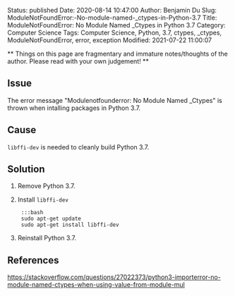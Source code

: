 Status: published
Date: 2020-08-14 10:47:00
Author: Benjamin Du
Slug: ModuleNotFoundError:-No-module-named-_ctypes-in-Python-3.7
Title: ModuleNotFoundError: No Module Named _Ctypes in Python 3.7
Category: Computer Science
Tags: Computer Science, Python, 3.7, ctypes, _ctypes, ModuleNotFoundError, error, exception
Modified: 2021-07-22 11:00:07

**
Things on this page are fragmentary and immature notes/thoughts of the author.
Please read with your own judgement!
**

## Issue

The error message "Modulenotfounderror: No Module Named _Ctypes"
is thrown when intalling packages in Python 3.7.

## Cause

`libffi-dev` is needed to cleanly build Python 3.7.

## Solution

1. Remove Python 3.7.
2. Install `libffi-dev`

        :::bash
        sudo apt-get update
        sudo apt-get install libffi-dev

3. Reinstall Python 3.7. 

## References 

https://stackoverflow.com/questions/27022373/python3-importerror-no-module-named-ctypes-when-using-value-from-module-mul